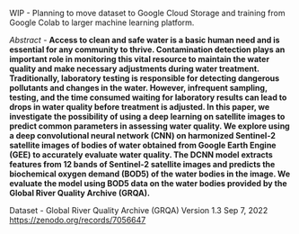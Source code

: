 WIP - Planning to move dataset to Google Cloud Storage and training from Google Colab to larger machine learning platform.

*Abstract -* **Access to clean and safe water is a basic human need and is essential for any community to thrive. Contamination detection plays an important role in monitoring this vital resource to maintain the water quality and make necessary adjustments during water treatment. Traditionally, laboratory testing is responsible for detecting dangerous pollutants and changes in the water. However, infrequent sampling, testing, and the time consumed waiting for laboratory results can lead to drops in water quality before treatment is adjusted. In this paper, we investigate the possibility of using a deep learning on satellite images to predict common parameters in assessing water quality. We explore using a deep convolutional neural network (CNN) on harmonized Sentinel-2 satellite images of bodies of water obtained from Google Earth Engine (GEE) to accurately evaluate water quality. The DCNN model extracts features from 12 bands of Sentinel-2 satellite images and predicts the biochemical oxygen demand (BOD5) of the water bodies in the image. We evaluate the model using BOD5 data on the water bodies provided by the Global River Quality Archive (GRQA).**

Dataset - Global River Quality Archive (GRQA) Version 1.3 Sep 7, 2022 <br />
  https://zenodo.org/records/7056647
